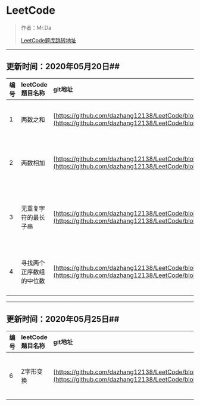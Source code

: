 # LeetCode #
> 作者：Mr.Da
> 
> [LeetCode题库跳转地址](https://leetcode-cn.com/problemset/all/ "leetcode-cn.com")


----------

## 更新时间：2020年05月20日##

| 编号 |leetCode题目名称| git地址 | leetCode地址 |
|:-|:- | :- | :- |
| 1 | 两数之和 |[https://github.com/dazhang12138/LeetCode/blob/master/src/com/da/leetcode/one/_1TwoSum.java](https://github.com/dazhang12138/LeetCode/blob/master/src/com/da/leetcode/one/_1TwoSum.java) | [https://leetcode-cn.com/problems/two-sum/](https://leetcode-cn.com/problems/two-sum/) |
| 2 | 两数相加 | [https://github.com/dazhang12138/LeetCode/blob/master/src/com/da/leetcode/one/_2AddTwoNumbers.java](https://github.com/dazhang12138/LeetCode/blob/master/src/com/da/leetcode/one/_2AddTwoNumbers.java) | [https://leetcode-cn.com/problems/add-two-numbers/](https://leetcode-cn.com/problems/add-two-numbers/) |
|3|无重复字符的最长子串|[https://github.com/dazhang12138/LeetCode/blob/master/src/com/da/leetcode/one/_3LongestSubstringWithoutRepeatingCharacters.java](https://github.com/dazhang12138/LeetCode/blob/master/src/com/da/leetcode/one/_3LongestSubstringWithoutRepeatingCharacters.java)|[https://leetcode-cn.com/problems/longest-substring-without-repeating-characters/](https://leetcode-cn.com/problems/longest-substring-without-repeating-characters/)|
|4|寻找两个正序数组的中位数|[https://github.com/dazhang12138/LeetCode/blob/master/src/com/da/leetcode/one/_4MedianOfTwoSortedArrays.java](https://github.com/dazhang12138/LeetCode/blob/master/src/com/da/leetcode/one/_4MedianOfTwoSortedArrays.java)|[https://leetcode-cn.com/problems/median-of-two-sorted-arrays/](https://leetcode-cn.com/problems/median-of-two-sorted-arrays/)|


----------

## 更新时间：2020年05月25日##

| 编号 |leetCode题目名称| git地址 | leetCode地址 |
|:-|:- | :- | :- |
|6|Z字形变换|[https://github.com/dazhang12138/LeetCode/blob/master/src/com/da/leetcode/one/_6ZigZagConversion.java](https://github.com/dazhang12138/LeetCode/blob/master/src/com/da/leetcode/one/_6ZigZagConversion.java)|[https://leetcode-cn.com/problems/zigzag-conversion/](https://leetcode-cn.com/problems/zigzag-conversion/)|